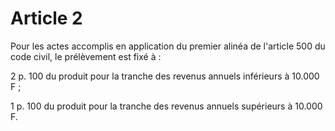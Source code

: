 # Article 2

Pour les actes accomplis en application du premier alinéa de l'article 500 du code civil, le prélèvement est fixé à :

2 p. 100 du produit pour la tranche des revenus annuels inférieurs à 10.000 F ;

1 p. 100 du produit pour la tranche des revenus annuels supérieurs à 10.000 F.
